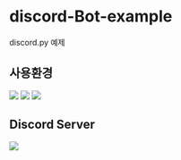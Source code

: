 # discord-Bot-example
discord.py 예제

## 사용환경
[<img src="https://img.shields.io/badge/Replit-667881?style=for-the-badge&logo=Replit&logoColor=white">](https://replit.com/)
[<img src="https://img.shields.io/badge/Python 3.8.12-4374D9?style=for-the-badge&logo=python&logoColor=white">](https://www.python.org/)
[<img src="https://img.shields.io/badge/Firebase-FFCA28?style=for-the-badge&logo=Firebase&logoColor=white">](https://firebase.google.com/?hl=ko)

## Discord Server
[<img src="https://img.shields.io/badge/Discord-5865F2?style=for-the-badge&logo=Discord&logoColor=white">](https://discord.gg/B98msXGRB7)
